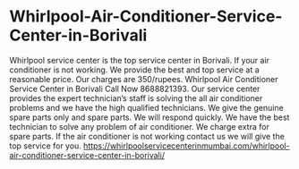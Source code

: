 # Whirlpool-Air-Conditioner-Service-Center-in-Borivali
 Whirlpool service center is the top service center in Borivali. If your air conditioner is not working. We provide the best and top service at a reasonable price. Our charges are 350/rupees. Whirlpool Air Conditioner Service Center in Borivali Call Now 8688821393. Our service center provides the expert technician’s staff is solving the all air conditioner problems and we have the high qualified technicians. We give the genuine spare parts only and spare parts. We will respond quickly. We have the best technician to solve any problem of air conditioner. We charge extra for spare parts. If the air conditioner is not working contact us we will give the top service for you. https://whirlpoolservicecenterinmumbai.com/whirlpool-air-conditioner-service-center-in-borivali/
